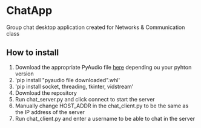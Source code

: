 # ChatApp
Group chat desktop application created for Networks &amp; Communication class

## How to install
1. Download the appropriate PyAudio file [here](https://www.lfd.uci.edu/~gohlke/pythonlibs/#pyaudio) depending ou your pyhton version
2. 'pip install "pyaudio file downloaded".whl'
3. 'pip install socket, threading, tkinter, vidstream'
4. Download the repository
5. Run chat_server.py and click connect to start the server
6. Manually change HOST_ADDR in the chat_client.py to be the same as the IP address of the server
7. Run chat_client.py and enter a username to be able to chat in the server

